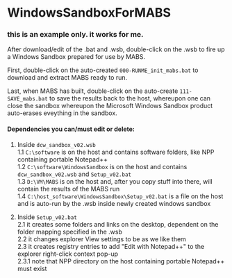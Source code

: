# WindowsSandboxForMABS   

### this is an example only. it works for me.

After download/edit of the .bat and .wsb, double-click on the .wsb to fire up a Windows Sandbox prepared for use by MABS.   

First, double-click on the auto-created `000-RUNME_init_mabs.bat` to download and extract MABS ready to run.   

Last, when MABS has built, double-click on the auto-create `111-SAVE_mabs.bat` to save the results back to the host, whereupon one can close the sandbox whereupon the Microsoft Windows Sandbox product auto-erases eveything in the sandbox.   

#### Dependencies you can/must edit or delete:   

  1. Inside `dcw_sandbox_v02.wsb`   
    1.1 `C:\software` is on the host and contains software folders, like NPP containing portable Notepad++   
    1.2 `C:\software\WindowsSandbox` is on the host and contains `dcw_sandbox_v02.wsb` and `Setup_v02.bat`   
    1.3 `D:\VM\MABS` is on the host and, after you copy stuff into there, will contain the results of the MABS run   
    1.4 `C:\host_software\WindowsSandbox\Setup_v02.bat` is a file on the host and is auto-run by the .wsb inside newly created windows sandbox

  2. Inside `Setup_v02.bat`   
    2.1 it creates some folders and links on the desktop, dependent on the folder mapping specified in the .wsb   
    2.2 it changes explorer View settings to be as we like them   
    2.3 it creates registry entries to add "Edit with Notepad++" to the explorer right-click context pop-up   
      2.3.1 note that NPP directory on the host containing portable Notepad++ must exist   
